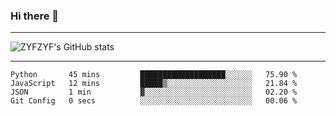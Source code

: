 ### Hi there 👋

-------

<!--

- 🔭 I’m currently working on ...
- 🌱 I’m currently learning Rust
- 👯 I’m looking to collaborate on ...
- 🤔 I’m looking for help with ...
- 💬 Ask me about ...
- 📫 How to reach me: ...
- 😄 Pronouns: ...
- ⚡ Fun fact: ...

-------
-->

![ZYFZYF's GitHub stats](https://github-readme-stats.vercel.app/api?username=ZYFZYF)


-------

<!--START_SECTION:waka-->

```text
Python       45 mins         ███████████████████░░░░░░   75.90 %
JavaScript   12 mins         █████▒░░░░░░░░░░░░░░░░░░░   21.84 %
JSON         1 min           ▓░░░░░░░░░░░░░░░░░░░░░░░░   02.20 %
Git Config   0 secs          ░░░░░░░░░░░░░░░░░░░░░░░░░   00.06 %
```

<!--END_SECTION:waka-->


